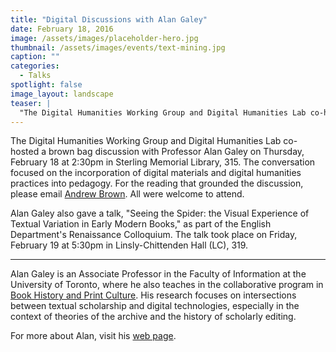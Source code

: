 ```yaml
---
title: "Digital Discussions with Alan Galey"
date: February 18, 2016
image: /assets/images/placeholder-hero.jpg
thumbnail: /assets/images/events/text-mining.jpg
caption: ""
categories: 
  - Talks
spotlight: false 
image_layout: landscape
teaser: |
  "The Digital Humanities Working Group and Digital Humanities Lab co-hosted a brown bag discussion with Professor Alan Galey on Thursday, February 18 at 2:30pm in Sterling Memorial Library, 315. The..."
---
```


The Digital Humanities Working Group and Digital Humanities Lab co-hosted a brown bag discussion with Professor Alan Galey on Thursday, February 18 at 2:30pm in Sterling Memorial Library, 315. The conversation focused on the incorporation of digital materials and digital humanities practices into pedagogy. For the reading that grounded the discussion, please email [Andrew Brown](mailto:andrew.s.brown@yale.edu). All were welcome to attend.
   
Alan Galey also gave a talk, "Seeing the Spider: the Visual Experience of Textual Variation in Early Modern Books," as part of the English Department's Renaissance Colloquium. The talk took place on Friday, February 19 at 5:30pm in Linsly-Chittenden Hall (LC), 319.
    
---
   
Alan Galey is an Associate Professor in the Faculty of Information at the University of Toronto, where he also teaches in the collaborative program in [Book History and Print Culture](http://bookhistory.fis.utoronto.ca/). His research focuses on intersections between textual scholarship and digital technologies, especially in the context of theories of the archive and the history of scholarly editing.
   
For more about Alan, visit his [web page](http://individual.utoronto.ca/alangaley/).